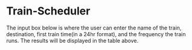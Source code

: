 # Train-Scheduler

The input box below is where the user can enter the name of the train, destination, first train time(in a 24hr format), and the frequency the train runs.  The results will be displayed in the table above.  
